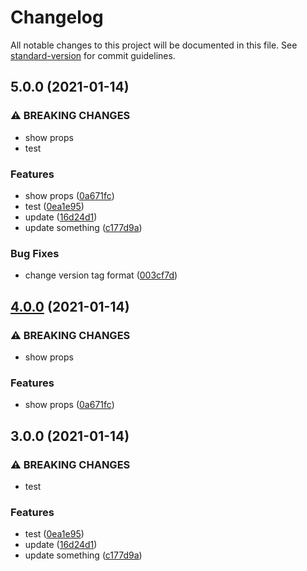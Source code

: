 # Changelog

All notable changes to this project will be documented in this file. See [standard-version](https://github.com/conventional-changelog/standard-version) for commit guidelines.

## 5.0.0 (2021-01-14)


### ⚠ BREAKING CHANGES

* show props
* test

### Features

* show props ([0a671fc](https://github.com/hideokamoto/nx-react-github-registory/commit/0a671fc46a446cfa483ebd2a124d12f5b2bf28a7))
* test ([0ea1e95](https://github.com/hideokamoto/nx-react-github-registory/commit/0ea1e95335a6b6305c708310175412e01eb18827))
* update ([16d24d1](https://github.com/hideokamoto/nx-react-github-registory/commit/16d24d1373d72dfb2f1a01c79cc2fa1955dad06a))
* update something ([c177d9a](https://github.com/hideokamoto/nx-react-github-registory/commit/c177d9acf9f079369ea8328f8d0a53f8f6f8878a))


### Bug Fixes

* change version tag format ([003cf7d](https://github.com/hideokamoto/nx-react-github-registory/commit/003cf7d797a41bcfb3e15305a86496a616760e8b))

## [4.0.0](https://github.com/hideokamoto/nx-react-github-registory/compare/greeding-v3.0.0...greeding-v4.0.0) (2021-01-14)


### ⚠ BREAKING CHANGES

* show props

### Features

* show props ([0a671fc](https://github.com/hideokamoto/nx-react-github-registory/commit/0a671fc46a446cfa483ebd2a124d12f5b2bf28a7))

## 3.0.0 (2021-01-14)


### ⚠ BREAKING CHANGES

* test

### Features

* test ([0ea1e95](https://github.com/hideokamoto/nx-react-github-registory/commit/0ea1e95335a6b6305c708310175412e01eb18827))
* update ([16d24d1](https://github.com/hideokamoto/nx-react-github-registory/commit/16d24d1373d72dfb2f1a01c79cc2fa1955dad06a))
* update something ([c177d9a](https://github.com/hideokamoto/nx-react-github-registory/commit/c177d9acf9f079369ea8328f8d0a53f8f6f8878a))

